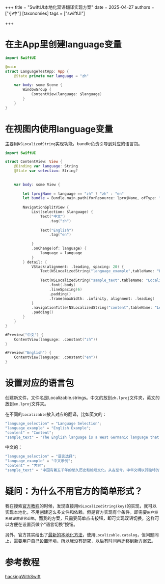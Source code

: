+++
title = "SwiftUI本地化双语翻译实现方案"
date = 2025-04-27
authors = ["小中"]
[taxonomies]
tags = ["swiftUI"]

+++

# 在主App里创建language变量

```swift
import SwiftUI

@main
struct LanguageTestApp: App {
    @State private var language = "zh"
    
    var body: some Scene {
        WindowGroup {
            ContentView(language: $language)
        }
    }
}
```

# 在视图内使用language变量

主要用`NSLocalizedString`实现功能，bundle负责引导到对应的语言包。

```swift
import SwiftUI

struct ContentView: View {
    @Binding var language: String
    @State var selection: String?
    
    
    var body: some View {
        
        let lprojName = language == "zh" ? "zh" : "en"
        let bundle = Bundle.main.path(forResource: lprojName, ofType: "lproj").flatMap { Bundle(path: $0) } ?? Bundle.main
        
        NavigationSplitView {
            List(selection: $language) {
                Text("中文")
                    .tag("zh")
                
                Text("English")
                    .tag("en")
                
            }
            .onChange(of: language) {
                language = language
            }
        } detail: {
            VStack(alignment: .leading, spacing: 20) {
                Text(NSLocalizedString("language_example",tableName: "Localizable", bundle: bundle, comment: "Language Example"))
                
                Text(NSLocalizedString("sample_text",tableName: "Localizable", bundle: bundle, comment: "Sample text"))
                    .font(.body)
                    .lineSpacing(6)
                    .padding()
                    .frame(maxWidth: .infinity, alignment: .leading)
            }
            .navigationTitle(NSLocalizedString("content",tableName: "Localizable", bundle: bundle,  comment: "Content"))
            .padding()
        }
    }
}

#Preview("中文") {
    ContentView(language: .constant("zh"))
}

#Preview("English") {
    ContentView(language: .constant("en"))
}
```

# 设置对应的语言包

创建新文件，文件名是Localizable.strings。中文的放到`zh.lproj`文件夹，英文的放到`en.lproj`文件夹。

在不同的`Localizable`放入对应的翻译，比如英文的：

```swift
"language_selection" = "Language Selection";
"language_example" = "English Example";
"content" = "Content";
"sample_text" = "The English language is a West Germanic language that originated from Anglo-Frisian dialects brought to Britain in the mid 5th to 7th centuries AD by Anglo-Saxon migrants. With its rich vocabulary and global influence, English has become one of the world's most widely spoken languages, serving as a lingua franca in many international contexts.";
```

中文的：

```swift
"language_selection" = "语言选择";
"language_example" = "中文示例";
"content" = "内容";
"sample_text" = "中国有着五千年的悠久历史和灿烂文化。从古至今，中华文明以其独特的哲学思想、文学艺术、科学技术等多方面成就闻名于世。汉字作为世界上最古老的文字之一，不仅是交流的工具，更承载着中华民族的智慧和情感。";
```

# 疑问：为什么不用官方的简单形式？

我在搜索[官方教程](https://developer.apple.com/documentation/swiftui/localizedstringkey)的时候，发现直接用`NSLocalizedString(key)`的实现，就可以实现本地化，不用创建这么多文件和依赖。但是官方实现有个条件，即需要`用户将系统设置语言调整`。而我的方案，只需要简单点击按钮，即可实现双语切换。这样可以方便在设置页做个“语言切换”按钮。

另外，官方其实给出了[最新的本地化方法](https://developer.apple.com/documentation/xcode/localizing-and-varying-text-with-a-string-catalog)，使用`Localizable.catalog`，但问题同上，需要用户自己设置环境，所以我没有研究，以后有时间再迁移到新方案去。

# 参考教程

[hackingWithSwift](https://www.hackingwithswift.com/example-code/uikit/how-to-localize-your-ios-app)
